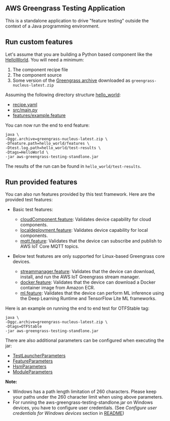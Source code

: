 ## AWS Greengrass Testing Application

This is a standalone application to drive "feature testing" outside the
context of a Java programming environment.

## Run custom features

Let's assume that you are building a Python based component like the
[HelloWorld][1]. You will need a minimum:

1. The component recipe file
2. The component source
3. Some version of the [Greengrass archive][2] downloaded as `greengrass-nucleus-latest.zip`

Assuming the following directory structure [hello_world](hello_world):

- [recipe.yaml](hello_world/recipe.yaml)
- [src/main.py](hello_world/src/main.py)
- [features/example.feature](hello_world/features/example.feature)

You can now run the end to end feature:

```
java \
-Dggc.archive=greengrass-nucleus-latest.zip \
-Dfeature.path=hello_world/features \
-Dtest.log.path=hello_world/test-results \
-Dtags=HelloWorld \
-jar aws-greengrass-testing-standlone.jar
```

The results of the run can be found in `hello_world/test-results`.

## Run provided features
You can also run features provided by this test framework. Here are the provided test features: 
- Basic test features:
  - [cloudComponent.feature](../aws-greengrass-testing-features/aws-greengrass-testing-features-cloudcomponent/src/main/resources/greengrass/features/cloudComponent.feature): Validates device capability for cloud components. 
  - [localdeployment.feature](../aws-greengrass-testing-features/aws-greengrass-testing-features-localdeployment/src/main/resources/greengrass/features/localdeployment.feature): Validates device capability for local components.
  - [mqtt.feature](../aws-greengrass-testing-features/aws-greengrass-testing-features-mqtt/src/main/resources/greengrass/features/mqtt.feature): Validates that the device can subscribe and publish to AWS IoT Core MQTT topics.



- Below test features are only supported for Linux-based Greengrass core devices.
  - [streammanager.feature](../aws-greengrass-testing-features/aws-greengrass-testing-features-streammanager/src/main/resources/greengrass/features/streammanager.feature): Validates that the device can download, install, and run the AWS IoT Greengrass stream manager.
  - [docker.feature](../aws-greengrass-testing-features/aws-greengrass-testing-features-docker/src/main/resources/greengrass/features/docker.feature): Validates that the device can download a Docker container image from Amazon ECR.
  - [ml.feature](../aws-greengrass-testing-features/aws-greengrass-testing-features-ml/src/main/resources/greengrass/features/ml.feature): Validates that the device can perform ML inference using the Deep Learning Runtime and TensorFlow Lite ML frameworks.

Here is an example on running the end to end test for OTFStable tag:


```
java \
-Dggc.archive=greengrass-nucleus-latest.zip \
-Dtags=OTFStable
-jar aws-greengrass-testing-standlone.jar
```

There are also additional parameters can be configured when executing the jar:
- [TestLauncherParameters](../aws-greengrass-testing-launcher/src/main/java/com/aws/greengrass/testing/launcher/TestLauncherParameters.java)
- [FeatureParameters](../aws-greengrass-testing-features/aws-greengrass-testing-features-api/src/main/java/com/aws/greengrass/testing/modules/FeatureParameters.java)
- [HsmParameters](../aws-greengrass-testing-features/aws-greengrass-testing-features-api/src/main/java/com/aws/greengrass/testing/modules/HsmParameters.java)
- [ModuleParameters](../aws-greengrass-testing-modules/src/main/java/com/aws/greengrass/testing/modules/ModuleParameters.java)

**Note:** 
- Windows has a path length limitation of 260 characters. Please keep your paths under the 260 character limit when using above parameters.
- For running the aws-greengrass-testing-standlone.jar on Windows devices, you have to configure user credentials. (See *Configure user credentials for Windows devices* section in [README](../README.md))


[1]: https://docs.aws.amazon.com/greengrass/v2/developerguide/create-components.html#develop-component
[2]: https://d2s8p88vqu9w66.cloudfront.net/releases/greengrass-nucleus-latest.zip
